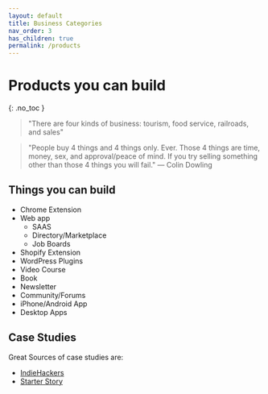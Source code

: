 ```yaml
---
layout: default
title: Business Categories
nav_order: 3
has_children: true
permalink: /products
---
```


# Products you can build
{: .no_toc }


> "There are four kinds of business: tourism, food service, railroads, and sales"

> "People buy 4 things and 4 things only. Ever. Those 4 things are time, money, sex, and approval/peace of mind. If you try selling something other than those 4 things you will fail." — Colin Dowling 




## Things you can build

- Chrome Extension
- Web app
    - SAAS
    - Directory/Marketplace
    - Job Boards
- Shopify Extension
- WordPress Plugins
- Video Course
- Book
- Newsletter
- Community/Forums
- iPhone/Android App
- Desktop Apps

## Case Studies

Great Sources of case studies are:

- [IndieHackers](https://www.indiehackers.com/interviews/page/1)
- [Starter Story](http://starterstory.com/)